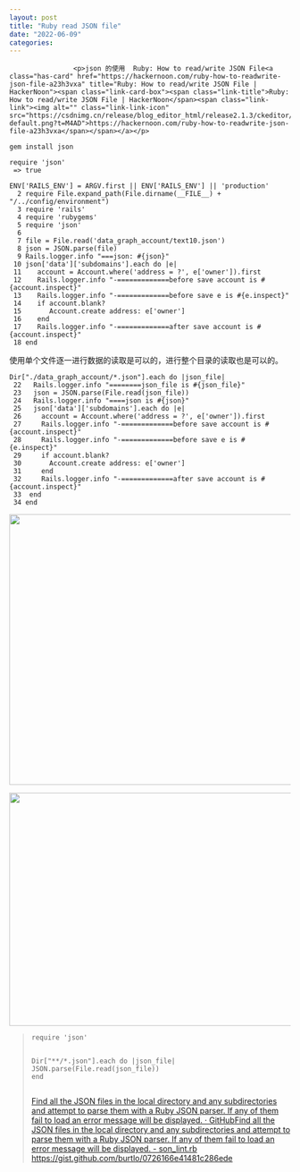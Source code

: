 ```yaml
---
layout: post
title: "Ruby read JSON file"
date: "2022-06-09"
categories: 
---
```


                    <p>json 的使用  Ruby: How to read/write JSON File<a class="has-card" href="https://hackernoon.com/ruby-how-to-readwrite-json-file-a23h3vxa" title="Ruby: How to read/write JSON File | HackerNoon"><span class="link-card-box"><span class="link-title">Ruby: How to read/write JSON File | HackerNoon</span><span class="link-link"><img alt="" class="link-link-icon" src="https://csdnimg.cn/release/blog_editor_html/release2.1.3/ckeditor/plugins/CsdnLink/icons/icon-default.png?t=M4AD">https://hackernoon.com/ruby-how-to-readwrite-json-file-a23h3vxa</span></span></a></p> 
<pre><code>gem install json</code></pre> 
<pre><code>require 'json'
 =&gt; true</code></pre> 
<pre><code class="language-ruby">ENV['RAILS_ENV'] = ARGV.first || ENV['RAILS_ENV'] || 'production'                 
  2 require File.expand_path(File.dirname(__FILE__) + "/../config/environment")       
  3 require 'rails'                                        
  4 require 'rubygems'                                                   
  5 require 'json'                                                                    
  6 
  7 file = File.read('data_graph_account/text10.json')
  8 json = JSON.parse(file)
  9 Rails.logger.info "===json: #{json}"                   
 10 json['data']['subdomains'].each do |e|
 11    account = Account.where('address = ?', e['owner']).first                       
 12    Rails.logger.info "-=============before save account is #{account.inspect}"
 13    Rails.logger.info "-=============before save e is #{e.inspect}"
 14    if account.blank? 
 15       Account.create address: e['owner']
 16    end
 17    Rails.logger.info "-=============after save account is #{account.inspect}"
 18 end
</code></pre> 
<p>使用单个文件逐一进行数据的读取是可以的，进行整个目录的读取也是可以的。</p> 
<pre><code class="language-ruby">Dir["./data_graph_account/*.json"].each do |json_file|
 22   Rails.logger.info "========json_file is #{json_file}"
 23   json = JSON.parse(File.read(json_file))
 24   Rails.logger.info "====json is #{json}"
 25   json['data']['subdomains'].each do |e|
 26     account = Account.where('address = ?', e['owner']).first
 27     Rails.logger.info "-=============before save account is #{account.inspect}"
 28     Rails.logger.info "-=============before save e is #{e.inspect}"
 29     if account.blank?
 30       Account.create address: e['owner']
 31     end
 32     Rails.logger.info "-=============after save account is #{account.inspect}"
 33  end
 34 end
</code></pre> 
<p><img alt="" height="484" src="https://img-blog.csdnimg.cn/13a7fe8223a14cc880230f1036da50f0.png" width="1200"></p> 
<p></p> 
<p><img alt="" height="417" src="https://img-blog.csdnimg.cn/eef3e3a34bf2434c8c8fb104383be175.png" width="897"></p> 
<blockquote> 
 <pre><code>require 'json'

Dir["**/*.json"].each do |json_file|
  JSON.parse(File.read(json_file))
end</code></pre> 
 <p><a class="has-card" href="https://gist.github.com/burtlo/0726166e41481c286ede" title="Find all the JSON files in the local directory and any subdirectories and attempt to parse them with a Ruby JSON parser. If any of them fail to load an error message will be displayed. · GitHub"><span class="link-card-box"><span class="link-title">Find all the JSON files in the local directory and any subdirectories and attempt to parse them with a Ruby JSON parser. If any of them fail to load an error message will be displayed. · GitHub</span><span class="link-desc">Find all the JSON files in the local directory and any subdirectories and attempt to parse them with a Ruby JSON parser. If any of them fail to load an error message will be displayed. - son_lint.rb</span><span class="link-link"><img alt="" class="link-link-icon" src="https://gist.github.com/fluidicon.png">https://gist.github.com/burtlo/0726166e41481c286ede</span></span></a></p> 
</blockquote> 
<p></p> 
<p></p> 
<p></p> 
<p></p> 
<p></p> 
<p></p> 
<p></p> 
<p></p>
                
